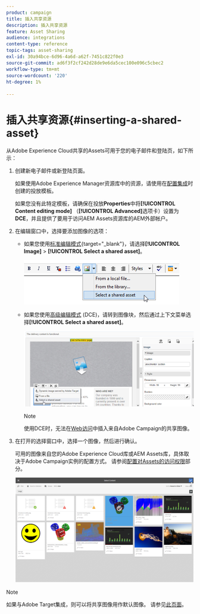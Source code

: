 ```yaml
---
product: campaign
title: 插入共享资源
description: 插入共享资源
feature: Asset Sharing
audience: integrations
content-type: reference
topic-tags: asset-sharing
exl-id: 30a94bce-6d96-4a6d-a62f-7451c822f0e3
source-git-commit: ad6f3f2cf242d28de9e6da5cec100e096c5cbec2
workflow-type: tm+mt
source-wordcount: '220'
ht-degree: 1%

---
```


# 插入共享资源{#inserting-a-shared-asset}

从Adobe Experience Cloud共享的Assets可用于您的电子邮件和登陆页，如下所示：

1. 创建新电子邮件或新登陆页面。

   如果使用Adobe Experience Manager资源库中的资源，请使用在[配置集成](../../integrations/using/configuring-access-to-assets.md#integrating-with-aem-assets)时创建的投放模板。

   如果您没有此特定模板，请确保在投放&#x200B;**Properties**&#x200B;中将&#x200B;**[!UICONTROL Content editing mode]** （**[!UICONTROL Advanced]**&#x200B;选项卡）设置为&#x200B;**DCE**，并且提供了要用于访问AEM Assets资源库的AEM外部帐户。

1. 在编辑窗口中，选择要添加图像的选项：

   * 如果您使用[标准编辑模式](https://experienceleague.adobe.com/docs/campaign/campaign-v8/send/emails/defining-the-email-content.html?lang=zh-Hans#adding-images){target="_blank"}，请选择&#x200B;**[!UICONTROL Image]** > **[!UICONTROL Select a shared asset]**。

     ![](assets/dam_insert_image_standard.png)

   * 如果您使用[高级编辑模式](../../web/using/about-campaign-html-editor.md) (DCE)，请转到图像块，然后通过上下文菜单选择&#x200B;**[!UICONTROL Select a shared asset]**。

     ![](assets/dam_insert_image_dce.png)

     >[!NOTE]
     >
     >使用DCE时，无法在[Web访问](../../platform/using/adobe-campaign-workspace.md#console-and-web-access)中插入来自Adobe Campaign的共享图像。

1. 在打开的选择窗口中，选择一个图像，然后进行确认。

   可用的图像来自您的Adobe Experience Cloud库或AEM Assets库，具体取决于Adobe Campaign实例的配置方式。 请参阅[配置对Assets的访问权限](../../integrations/using/configuring-access-to-assets.md)部分。

   ![](assets/dam_shared_image_selection.png)

>[!NOTE]
>
>如果与Adobe Target集成，则可以将共享图像用作默认图像。 请参见[此页面](../../integrations/using/integrating-with-adobe-target.md)。

